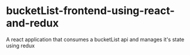 # bucketList-frontend-using-react-and-redux
A react application that consumes a bucketList api and manages it's state using redux
